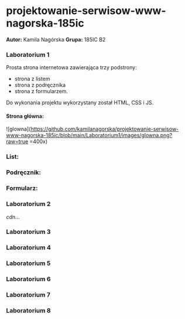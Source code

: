 # projektowanie-serwisow-www-nagorska-185ic
**Autor:** Kamila Nagórska
**Grupa:** 185IC B2

### Laboratorium 1 
Prosta strona internetowa zawierająca trzy podstrony:
- strona z listem 
- strona z podręcznika
- strona z formularzem.

Do wykonania projektu wykorzystany został HTML, CSS i JS.
#### Strona główna:
![glowna](https://github.com/kamilanagorska/projektowanie-serwisow-www-nagorska-185ic/blob/main/Laboratorium1/images/glowna.png?raw=true =400x)
### List:

### Podręcznik:

### Formularz:

### Laboratorium 2
*cdn...*
### Laboratorium 3
### Laboratorium 4
### Laboratorium 5
### Laboratorium 6
### Laboratorium 7
### Laboratorium 8

